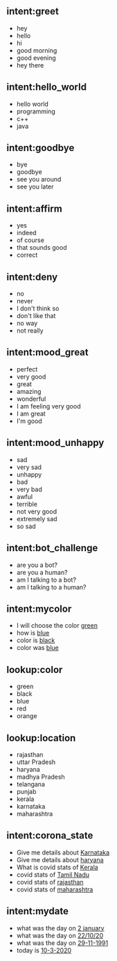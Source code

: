## intent:greet
- hey
- hello
- hi
- good morning
- good evening
- hey there

## intent:hello_world
- hello world
- programming
- c++
- java

## intent:goodbye
- bye
- goodbye
- see you around
- see you later

## intent:affirm
- yes
- indeed
- of course
- that sounds good
- correct

## intent:deny
- no
- never
- I don't think so
- don't like that
- no way
- not really

## intent:mood_great
- perfect
- very good
- great
- amazing
- wonderful
- I am feeling very good
- I am great
- I'm good

## intent:mood_unhappy
- sad
- very sad
- unhappy
- bad
- very bad
- awful
- terrible
- not very good
- extremely sad
- so sad

## intent:bot_challenge
- are you a bot?
- are you a human?
- am I talking to a bot?
- am I talking to a human?

## intent:mycolor
- I will choose the color [green](color)
- how is [blue](color)
- color is [black](color)
- color was [blue](color)

## lookup:color
- green
- black
- blue
- red 
- orange

## lookup:location
- rajasthan
- uttar Pradesh
- haryana
- madhya Pradesh
- telangana
- punjab
- kerala
- karnataka
- maharashtra

## intent:corona_state
- Give me details about [Karnataka](location)
- Give me details about [haryana](location)
- What is covid stats of [Kerala](location)
- covid stats of [Tamil Nadu](location)
- covid stats of [rajasthan](location)
- covid stats of [maharashtra](location)

## intent:mydate
- what was the day on [2 january](date)
- what was the day on [22/10/20](date)
- what was the day on [29-11-1991](date)
- today is [10-3-2020](date)
